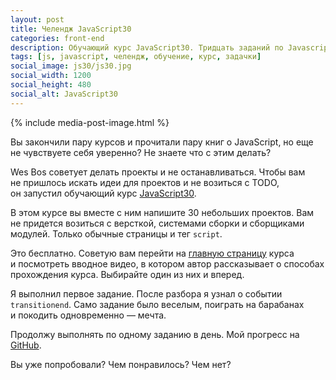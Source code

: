 ```yaml
---
layout: post
title: Челендж JavaScript30
categories: front-end
description: Обучающий курс JavaScript30. Тридцать заданий по Javascript с разбором решений.
tags: [js, javascript, челендж, обучение, курс, задачки]
social_image: js30/js30.jpg
social_width: 1200
social_height: 480
social_alt: JavaScript30
---
```


{% include media-post-image.html %}

Вы&nbsp;закончили пару курсов и&nbsp;прочитали пару книг о&nbsp;JavaScript, но&nbsp;еще не&nbsp;чувствуете себя уверенно? Не&nbsp;знаете что с&nbsp;этим делать?

Wes Bos советует делать проекты и&nbsp;не&nbsp;останавливаться. Чтобы вам не&nbsp;пришлось искать идеи для проектов и&nbsp;не&nbsp;возиться с&nbsp;TODO, он&nbsp;запустил обучающий курс [JavaScript30][1].

В&nbsp;этом курсе вы&nbsp;вместе с&nbsp;ним напишите 30&nbsp;небольших проектов. Вам не&nbsp;придется возиться с&nbsp;версткой, системами сборки и&nbsp;сборщиками модулей. Только обычные страницы и&nbsp;тег `script`.

Это бесплатно. Советую вам перейти&nbsp;на [главную страницу][1] курса и&nbsp;посмотреть вводное видео, в&nbsp;котором автор рассказывает о&nbsp;способах прохождения курса. Выбирайте один из&nbsp;них и&nbsp;вперед.

Я&nbsp;выполнил первое задание. После разбора я&nbsp;узнал о&nbsp;событии `transitionend`. Само задание было веселым, поиграть на&nbsp;барабанах и&nbsp;покодить одновременно&nbsp;&mdash; мечта.

Продолжу выполнять по&nbsp;одному заданию в&nbsp;день. Мой прогресс&nbsp;на [GitHub][2].

Вы&nbsp;уже попробовали? Чем понравилось? Чем нет?

[1]: https://javascript30.com/
[2]: https://github.com/ymatuhin/JavaScript30/
[3]: https://twitter.com/search?q=%23javascript30
